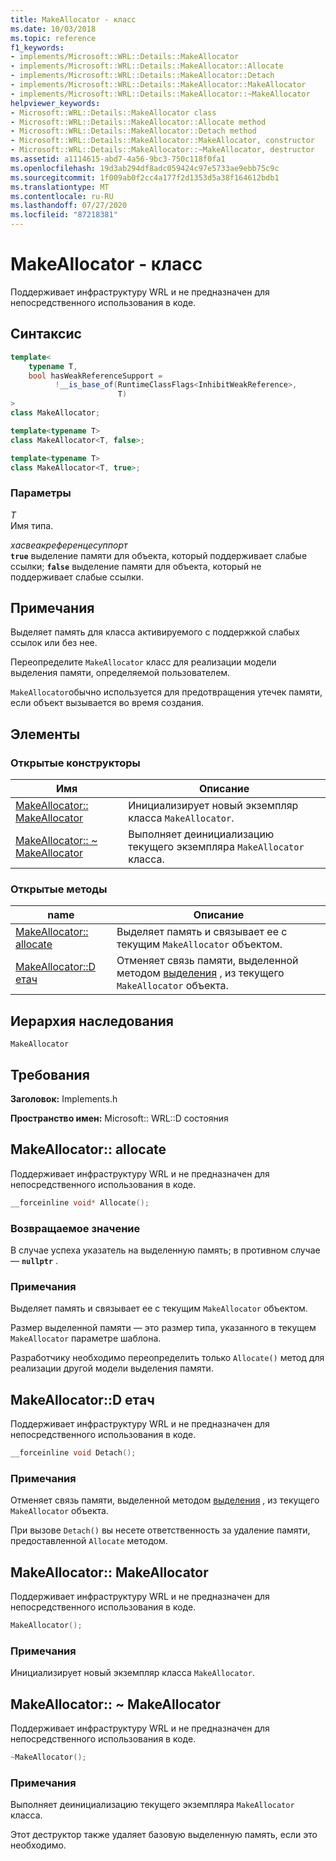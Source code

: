 ```yaml
---
title: MakeAllocator - класс
ms.date: 10/03/2018
ms.topic: reference
f1_keywords:
- implements/Microsoft::WRL::Details::MakeAllocator
- implements/Microsoft::WRL::Details::MakeAllocator::Allocate
- implements/Microsoft::WRL::Details::MakeAllocator::Detach
- implements/Microsoft::WRL::Details::MakeAllocator::MakeAllocator
- implements/Microsoft::WRL::Details::MakeAllocator::~MakeAllocator
helpviewer_keywords:
- Microsoft::WRL::Details::MakeAllocator class
- Microsoft::WRL::Details::MakeAllocator::Allocate method
- Microsoft::WRL::Details::MakeAllocator::Detach method
- Microsoft::WRL::Details::MakeAllocator::MakeAllocator, constructor
- Microsoft::WRL::Details::MakeAllocator::~MakeAllocator, destructor
ms.assetid: a1114615-abd7-4a56-9bc3-750c118f0fa1
ms.openlocfilehash: 19d3ab294df8adc059424c97e5733ae9ebb75c9c
ms.sourcegitcommit: 1f009ab0f2cc4a177f2d1353d5a38f164612bdb1
ms.translationtype: MT
ms.contentlocale: ru-RU
ms.lasthandoff: 07/27/2020
ms.locfileid: "87218381"
---
```

# <a name="makeallocator-class"></a>MakeAllocator - класс

Поддерживает инфраструктуру WRL и не предназначен для непосредственного использования в коде.

## <a name="syntax"></a>Синтаксис

```cpp
template<
    typename T,
    bool hasWeakReferenceSupport =
          !__is_base_of(RuntimeClassFlags<InhibitWeakReference>,
                        T)
>
class MakeAllocator;

template<typename T>
class MakeAllocator<T, false>;

template<typename T>
class MakeAllocator<T, true>;
```

### <a name="parameters"></a>Параметры

*T*<br/>
Имя типа.

*хасвеакреференцесуппорт*<br/>
**`true`** выделение памяти для объекта, который поддерживает слабые ссылки; **`false`** выделение памяти для объекта, который не поддерживает слабые ссылки.

## <a name="remarks"></a>Примечания

Выделяет память для класса активируемого с поддержкой слабых ссылок или без нее.

Переопределите `MakeAllocator` класс для реализации модели выделения памяти, определяемой пользователем.

`MakeAllocator`обычно используется для предотвращения утечек памяти, если объект вызывается во время создания.

## <a name="members"></a>Элементы

### <a name="public-constructors"></a>Открытые конструкторы

Имя                                                  | Описание
----------------------------------------------------- | ----------------------------------------------------------------
[MakeAllocator:: MakeAllocator](#makeallocator)        | Инициализирует новый экземпляр класса `MakeAllocator`.
[MakeAllocator:: ~ MakeAllocator](#tilde-makeallocator) | Выполняет деинициализацию текущего экземпляра `MakeAllocator` класса.

### <a name="public-methods"></a>Открытые методы

name                                 | Описание
------------------------------------ | -----------------------------------------------------------------------------------------------------------
[MakeAllocator:: allocate](#allocate) | Выделяет память и связывает ее с текущим `MakeAllocator` объектом.
[MakeAllocator::D етач](#detach)     | Отменяет связь памяти, выделенной методом [выделения](#allocate) , из текущего `MakeAllocator` объекта.

## <a name="inheritance-hierarchy"></a>Иерархия наследования

`MakeAllocator`

## <a name="requirements"></a>Требования

**Заголовок:** Implements.h

**Пространство имен:** Microsoft:: WRL::D состояния

## <a name="makeallocatorallocate"></a><a name="allocate"></a>MakeAllocator:: allocate

Поддерживает инфраструктуру WRL и не предназначен для непосредственного использования в коде.

```cpp
__forceinline void* Allocate();
```

### <a name="return-value"></a>Возвращаемое значение

В случае успеха указатель на выделенную память; в противном случае — **`nullptr`** .

### <a name="remarks"></a>Примечания

Выделяет память и связывает ее с текущим `MakeAllocator` объектом.

Размер выделенной памяти — это размер типа, указанного в текущем `MakeAllocator` параметре шаблона.

Разработчику необходимо переопределить только `Allocate()` метод для реализации другой модели выделения памяти.

## <a name="makeallocatordetach"></a><a name="detach"></a>MakeAllocator::D етач

Поддерживает инфраструктуру WRL и не предназначен для непосредственного использования в коде.

```cpp
__forceinline void Detach();
```

### <a name="remarks"></a>Примечания

Отменяет связь памяти, выделенной методом [выделения](#allocate) , из текущего `MakeAllocator` объекта.

При вызове `Detach()` вы несете ответственность за удаление памяти, предоставленной `Allocate` методом.

## <a name="makeallocatormakeallocator"></a><a name="makeallocator"></a>MakeAllocator:: MakeAllocator

Поддерживает инфраструктуру WRL и не предназначен для непосредственного использования в коде.

```cpp
MakeAllocator();
```

### <a name="remarks"></a>Примечания

Инициализирует новый экземпляр класса `MakeAllocator`.

## <a name="makeallocatormakeallocator"></a><a name="tilde-makeallocator"></a>MakeAllocator:: ~ MakeAllocator

Поддерживает инфраструктуру WRL и не предназначен для непосредственного использования в коде.

```cpp
~MakeAllocator();
```

### <a name="remarks"></a>Примечания

Выполняет деинициализацию текущего экземпляра `MakeAllocator` класса.

Этот деструктор также удаляет базовую выделенную память, если это необходимо.
